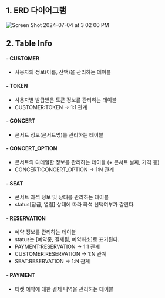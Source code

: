 ## 1. ERD 다이어그램
![Screen Shot 2024-07-04 at 3 02 00 PM](https://github.com/si0852/Concert-ticketing/assets/64186698/2a5ce3cb-bd16-4f6c-81c2-ea6e510cf695)

## 2. Table Info
#### - CUSTOMER
- 사용자의 정보(이름, 잔액)을 관리하는 테이블

#### - TOKEN
- 사용자별 발급받은 토큰 정보를 관리하는 테이블
- CUSTOMER:TOKEN -> 1:1 관계  

#### - CONCERT
- 콘서트 정보(콘서트명)를 관리하는 테이블

#### - CONCERT_OPTION
- 콘서트의 디테일한 정보를 관리하는 테이블 (+ 콘서트 날짜, 가격 등)
- CONCERT:CONCERT_OPTION -> 1:N 관계

#### - SEAT
- 콘서트 좌석 정보 및 상태를 관리하는 테이블
- status[잠금, 열림] 상태에 따라 좌석 선택여부가 갈린다.

#### - RESERVATION
- 예약 정보를 관리하는 테이블
- status는 [예약중, 결제됨, 예약취소]로 표기된다.
- PAYMENT:RESERVATION -> 1:1 관계
- CUSTOMER:RESERVATION -> 1:N 관계
- SEAT:RESERVATION -> 1:N 관계

#### - PAYMENT
- 티켓 예약에 대한 결제 내역을 관리하는 테이블